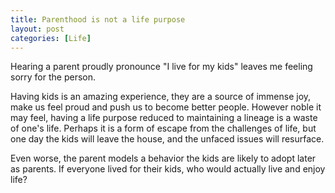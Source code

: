 ```yaml
---
title: Parenthood is not a life purpose
layout: post
categories: [Life]
---
```


Hearing a parent proudly pronounce "I live for my kids" leaves me feeling sorry for the person. 

Having kids is an amazing experience, they are a source of immense joy, make us feel proud and push us to become better people. However noble it may feel, having a life purpose reduced to maintaining a lineage is a waste of one's life. Perhaps it is a form of escape from the challenges of life, but one day the kids will leave the house, and the unfaced issues will resurface.

Even worse, the parent models a behavior the kids are likely to adopt later as parents. If everyone lived for their kids, who would actually live and enjoy life?
